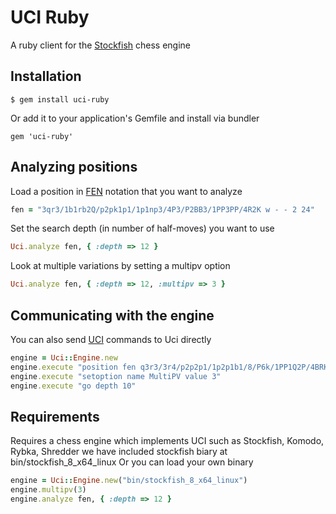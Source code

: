 # UCI Ruby

A ruby client for the [Stockfish](https://stockfishchess.org/) chess engine


## Installation

```
$ gem install uci-ruby
```

Or add it to your application's Gemfile and install via bundler

```
gem 'uci-ruby'
```


## Analyzing positions

Load a position in [FEN](https://en.wikipedia.org/wiki/Forsyth%E2%80%93Edwards_Notation) notation that you want to analyze

```ruby
fen = "3qr3/1b1rb2Q/p2pk1p1/1p1np3/4P3/P2BB3/1PP3PP/4R2K w - - 2 24"
```

Set the search depth (in number of half-moves) you want to use

```ruby
Uci.analyze fen, { :depth => 12 }
```

Look at multiple variations by setting a multipv option

```ruby
Uci.analyze fen, { :depth => 12, :multipv => 3 }
```


## Communicating with the engine

You can also send [UCI](https://en.wikipedia.org/wiki/Universal_Chess_Interface) commands to Uci directly

```ruby
engine = Uci::Engine.new
engine.execute "position fen q3r3/3r4/p2p2p1/1p2p1b1/8/P6k/1PP1Q2P/4BRK1 b - - 8 36"
engine.execute "setoption name MultiPV value 3"
engine.execute "go depth 10"
```

## Requirements

Requires a chess engine which implements UCI
  such as Stockfish, Komodo, Rybka, Shredder
  we have included stockfish biary at bin/stockfish_8_x64_linux 
  Or you can load your own binary

```ruby
engine = Uci::Engine.new("bin/stockfish_8_x64_linux")
engine.multipv(3)
engine.analyze fen, { :depth => 12 }
```
